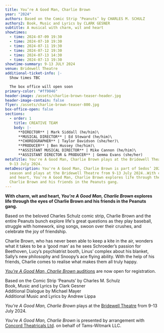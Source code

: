 ```yaml
---
title: You’re A Good Man, Charlie Brown
year: "2024"
authors: Based on the Comic Strip ‘Peanuts’ by CHARLES M. SCHULZ
authors2: Book, Music and Lyrics by CLARK GESNER
subtitle: A musical with charm, wit and heart
showtimes:
  - time: 2024-07-09 19:30
  - time: 2024-07-10 19:30
  - time: 2024-07-11 19:30
  - time: 2024-07-12 19:30
  - time: 2024-07-13 14:30
  - time: 2024-07-13 19:30
showtime-summary: 9-13 JULY 2024
venue: Bridewell Theatre
additional-ticket-info: |-
  Show times TBC

  The box office will open soon
primary-color: "#ff9046"
header-image: /assets/charlie-brown-teaser-header.jpg
header-image-contain: false
flyer: /assets/charlie-brown-teaser-800.jpg
box-office-open: false
sections:
  - order: 1
    title: CREATIVE TEAM
    body: |-
      **DIRECTOR** | Mark Siddall (he/him)\
      **MUSICAL DIRECTOR** | Ed Steward (he/him)\
      **CHOREOGRAPHER** | Taylor Davidson (she/her)\
      **PRODUCER** | Ben Hussey (he/him)\
      **ASSISTANT MUSICAL DIRECTOR** | Mike Cannon (he/him)\
      **ASSISTANT DIRECTOR & PRODUCER** | Gemma Evans (she/her)
metaTitle: You're A Good Man, Charlie Brown plays at the Bridewell Theatre from
  9-13 July 2024.
metaDescription: You're A Good Man, Charlie Brown is part of Sedos’ 2024 London
  season and plays at the Bridewell Theatre from 9-13 July 2024..With charm, wit
  and heart, You're A Good Man, Charlie Brown explores life through the eyes of
  Charlie Brown and his friends in the Peanuts gang.
---
```

**With charm, wit and heart, *You're A Good Man, Charlie Brown* explores life through the eyes of Charlie Brown and his friends in the Peanuts gang.**

Based on the beloved Charles Schulz comic strip, Charlie Brown and the entire Peanuts bunch explore life's great questions as they play baseball, struggle with homework, sing songs, swoon over their crushes, and celebrate the joy of friendship.

Charlie Brown, who has never been able to keep a kite in the air, wonders what it takes to be a ‘good man’ as he sees Schroeder’s passion for Beethoven, Lucy’s psychiatrist booth, Linus’ complex about his blanket, Sally’s new philosophy and Snoopy’s ace flying ability. With the help of his friends, Charlie comes to realise what makes them all truly happy.

[*You’re A Good Man, Charlie Brown* auditions](https://www.sedos.co.uk/events/you-re-a-good-man-charlie-brown-auditions) are now open for registration.

Based on the Comic Strip ‘Peanuts’ by Charles M. Schulz\
Book, Music and Lyrics by Clark Gesner\
Additional Dialogue by Michael Mayer\
Additional Music and Lyrics by Andrew Lippa

*You're A Good Man, Charlie Brown* plays at the [Bridewell Theatre](https://sedos.co.uk/venues/bridewell) from 9-13 July 2024.

*You're A Good Man, Charlie Brown* is presented by arrangement with [Concord Theatricals Ltd](https://www.concordtheatricals.co.uk/). on behalf of Tams-Witmark LLC.